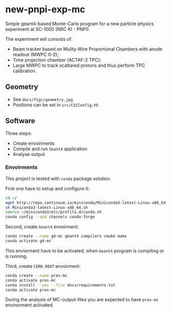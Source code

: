 # new-pnpi-exp-mc

Simple geant4-based Monte-Carlo program for a new particle physics experiment at SC-1000 (NRC KI - PNPI).

The experiment will consists of:
  * Beam tracker based on Mulity-Wire Proportional Chambers with anode readout (MWPC 0-2);
  * Time projection chamber (ACTAF-2 TPC);
  * Large MWPC to track scattared protons and thus perform TPC calibration.

## Geometry

  * See `docs/figs/geometry.jpg`
  * Positions can be set in `src/CSCConfig.hh` 

## Software

Three steps:
  * Create envoirments
  * Compile and run `Geant4` application
  * Analyse output

### Envoirments 

This project is tested with `conda` package solution.

First one have to setup and configure it:
```bash
cd ~/
wget http://repo.continuum.io/miniconda/Miniconda3-latest-Linux-x86_64.sh
sh Miniconda3-latest-Linux-x86_64.sh
source ~/miniconda3/etc/profile.d/conda.sh
conda config --add channels conda-forge
```

Second, create `Geant4` envoirment:
```bash
conda create --name g4-mc geant4 compilers cmake make
conda activate g4-mc
```
This enviorment have to be activated, when `Geant4` program is compiling or is running.

Third, create `CERN ROOT` envoirment:
```bash
conda create --name pres-mc
conda activate pres-mc
conda install --yes --file docs/requirements.txt
conda activate pres-mc
```
During the analysis of MC-output-files you are expected to have `pres-mc` environment activated.




